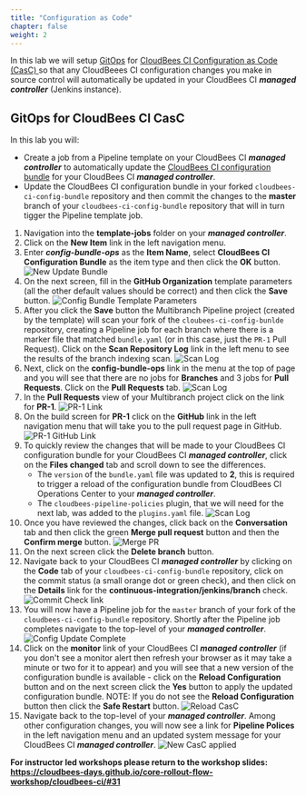```yaml
---
title: "Configuration as Code"
chapter: false
weight: 2
---
```


In this lab we will setup [GitOps](https://www.gitops.tech/) for [CloudBees CI Configuration as Code (CasC) ](https://docs.cloudbees.com/docs/cloudbees-core/latest/cloud-admin-guide/core-casc-modern) so that any CloudBeees CI configuration changes you make in source control will automatically be updated in your CloudBees CI ***managed controller*** (Jenkins instance). 

## GitOps for CloudBees CI CasC

In this lab you will:
* Create a job from a Pipeline template on your CloudBees CI ***managed controller*** to automatically update the [CloudBees CI configuration bundle](https://docs.cloudbees.com/docs/cloudbees-ci/latest/cloud-admin-guide/ci-casc-modern#_creating_a_configuration_bundle) for your CloudBees CI ***managed controller***. 
* Update the CloudBees CI configuration bundle in your forked `cloudbees-ci-config-bundle` repository and then commit the changes to the **master** branch of your `cloudbees-ci-config-bundle` repository that will in turn tigger the Pipeline template job.

1. Navigation into the **template-jobs** folder on your ***managed controller***.
2. Click on the **New Item** link in the left navigation menu.
3. Enter ***config-bundle-ops*** as the **Item Name**, select **CloudBees CI Configuration Bundle** as the item type and then click the **OK** button. ![New Update Bundle](new-bundle-template-job.png?width=50pc)
4. On the next screen, fill in the **GitHub Organization** template parameters (all the other default values should be correct) and then click the **Save** button. ![Config Bundle Template Parameters](bundle-template-params.png?width=50pc) 
5.  After you click the **Save** button the Multibranch Pipeline project (created by the template) will scan your fork of the `cloubees-ci-config-bunlde` repository, creating a Pipeline job for each branch where there is a marker file that matched `bundle.yaml` (or in this case, just the `PR-1` Pull Request). Click on the **Scan Repository Log** link in the left menu to see the results of the branch indexing scan. ![Scan Log](bundle-scan-log.png?width=50pc) 
6.  Next, click on the **config-bundle-ops** link in the menu at the top of page and you will see that there are no jobs for **Branches** and 3 jobs for **Pull Requests**.  Click on the **Pull Requests** tab. ![Scan Log](bundle-no-branch-jobs.png?width=50pc) 
7.  In the **Pull Requests** view of your Multibranch project click on the link for **PR-1**. ![PR-1 Link](pr-link.png?width=50pc)
8.  On the build screen for **PR-1** click on the **GitHub** link in the left navigation menu that will take you to the pull request page in GitHub. ![PR-1 GitHub Link](pr-github-link.png?width=50pc)
9.  To quickly review the changes that will be made to your CloudBees CI configuration bundle for your CloudBees CI ***managed controller***, click on the **Files changed** tab and scroll down to see the differences. 
    - The `version` of the `bundle.yaml` file was updated to **2**, this is required to trigger a reload of the configuration bundle from CloudBees CI Operations Center to your ***managed controller***.
    - The `cloudbees-pipeline-policies` plugin, that we will need for the next lab, was added to the `plugins.yaml` file. ![Scan Log](pr-files-changed.png?width=50pc)
10. Once you have reviewed the changes, click back on the **Conversation** tab and then click the green **Merge pull request** button and then the **Confirm merge** button. ![Merge PR](merge-pr.png?width=50pc)
11. On the next screen click the **Delete branch** button.
12. Navigate back to your CloudBees CI ***managed controller*** by clicking on the **Code** tab of your `cloudbees-ci-config-bundle` repository, click on the commit status (a small orange dot or green check), and then click on the **Details** link for the **continuous-integration/jenkins/branch** check. ![Commit Check link](commit-check-link.png?width=50pc)
13. You will now have a Pipeline job for the `master` branch of your fork of the `cloudbees-ci-config-bundle` repository. Shortly after the Pipeline job completes navigate to the top-level of your ***managed controller***. ![Config Update Complete](config-update-complete.png?width=50pc)
14. Click on the **monitor** link of your CloudBees CI ***managed controller*** (if you don't see a monitor alert then refresh your browser as it may take a minute or two for it to appear) and you will see that a new version of the configuration bundle is available - click on the **Reload Configuration** button and on the next screen click the **Yes** button to apply the updated configuration bundle. NOTE: If you do not see the **Reload Configuration** button then click the **Safe Restart** button. ![Reload CasC](reload-config.png?width=50pc)
15. Navigate back to the top-level of your ***managed controller***. Among other configuration changes, you will now see a link for **Pipeline Polices** in the left navigation menu and an updated system message for your CloudBees CI ***managed controller***. ![New CasC applied](casc-update-applied.png?width=50pc)

**For instructor led workshops please return to the workshop slides: https://cloudbees-days.github.io/core-rollout-flow-workshop/cloudbees-ci/#31**
